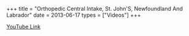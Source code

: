 +++
title = "Orthopedic Central Intake, St. John'S, Newfoundland And Labrador"
date = 2013-06-17
types = ["Videos"]
+++

[YouTube Link](https://www.youtube.com/watch?v=fpmTPpEGSwg)
